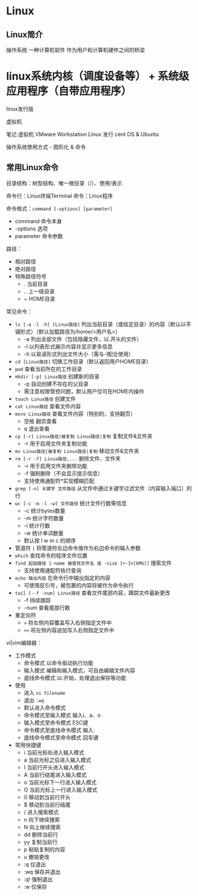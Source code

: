 # Linux

## Linux简介

操作系统
一种计算机软件
作为用户和计算机硬件之间的桥梁

linux系统内核（调度设备等）
+
系统级应用程序（自带应用程序）
=
linux发行版

虚拟机

笔记
虚拟机 VMware Workstation
Linux 发行 cent OS & Ubuntu

操作系统使用方式 - 图形化 & 命令

## 常用Linux命令

目录结构：树型结构、唯一根目录（/）、使用/表示

命令行：Linux终端Terminal
命令：Linux程序

命令格式：`command [-options] [parameter]`
* command 命令本身
* -options 选项
* parameter 命令参数

路径：
* 相对路径
* 绝对路径
* 特殊路径符号
  * .  当前目录
  * ..  上一级目录
  * ~  HOME目录

常见命令：
* `ls [-a -l -h] [Linux路径]` 列出当前目录（或给定目录）的内容（默认以平铺形式）（默认加载路径为/home/<用户名>）
  * -a 列出全部文件（包括隐藏文件，以.开头的文件）
  * -l 以列表形式展示内容并显示更多信息
  * -h 以易读形式列出文件大小（需与-l配合使用）
* `cd [Linux路径]` 切换工作目录（默认返回用户HOME目录）
* `pwd` 查看当前所在的工作目录
* `mkdir [-p] Linux路径` 创建新的目录
  * -p 自动创建不存在的父目录
  * 需注意权限管控问题，默认用户仅可在HOME内操作
* `touch Linux路径` 创建文件
* `cat Linux路径` 查看文件内容
* `more Linux路径` 查看文件内容（特别的，支持翻页）
  * 空格 翻页查看
  * q 退出查看
* `cp [-r] Linux路径|被复制 Linux路径|复制` 复制文件&文件夹
  * -r 用于启用文件夹复制功能
* `mv Linux路径|被复制 Linux路径|复制` 移动文件&文件夹
* `rm [-r -f] Linux路径,...` 删除文件、文件夹
  * -r 用于启用文件夹删除功能
  * -f 强制删除（不会显示提示信息）
  * 支持使用通配符*实现模糊匹配
* `grep [-n] 关键字 文件路径` 从文件中通过关键字过滤文件（内容输入端口）的行
* `wc [-c -m -l -w] 文件路径` 统计文件行数等信息
  * -c 统计bytes数量
  * -m 统计字符数量
  * -l 统计行数
  * -w 统计单词数量
  * 默认按 l w m c 的顺序
* 管道符 `|` 将管道符左边命令值作为右边命令的输入参数
* `which` 查找命令的程序文件位置
* `find 起始路径 [-name 被查找文件名 或 -size [+-]n[kMG]]` 搜索文件
  * 支持使用通配符执行查询
* `echo 输出内容` 在命令行中输出指定的内容
  * 可使用反引号，被包裹的内容将被作为命令执行
* `tail [--f -num] Linux路径` 查看文件尾部内容，跟踪文件最新更改
  * -f 持续跟踪
  * -num 查看尾部行数
* 重定向符
  * `>` 将左侧内容覆盖写入右侧指定文件中
  * `>>` 将左侧内容追加写入右侧指定文件中

vi|vim编辑器：

* 工作模式
  * 命令模式 以命令驱动执行功能
  * 输入模式 编辑和输入模式，可自由编辑文件内容
  * 底线命令模式 以:开始，处理退出保存等功能
* 使用
  * 进入 `vi filename`
  * 退出 `:wq`
  * 默认进入命令模式
  * 命令模式至输入模式 输入i、a、o
  * 输入模式至命令模式 ESC键
  * 命令模式至底线命令模式 输入:
  * 底线命令模式至命令模式 回车键
* 常用快捷键
  * i 当前光标处进入输入模式
  * a 当前光标之后进入输入模式
  * I 当前行开头进入输入模式
  * A 当前行结尾进入输入模式
  * o 当前光标下一行进入输入模式
  * O 当前光标上一行进入输入模式
  * 0 移动到当前行开头
  * $ 移动到当前行结尾
  * / 进入搜索模式
  * n 向下继续搜索
  * N 向上继续搜索
  * dd 删除当前行
  * yy 复制当前行
  * p 粘贴复制的内容
  * u 撤销更改
  * :q 仅退出
  * :wq 保存并退出
  * :q! 强制退出
  * :w 仅保存
